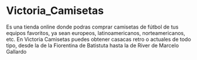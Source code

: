 # Victoria_Camisetas
Es una tienda online donde podras comprar camisetas de fútbol de tus equipos favoritos, ya sean europeos, latinoamericanos, norteamericanos, etc. En Victoria Camisetas puedes obtener casacas retro o actuales de todo tipo, desde la de la Fiorentina de Batistuta hasta la de River de Marcelo Gallardo
